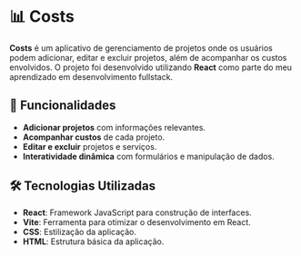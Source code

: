 # 📊 Costs

**Costs** é um aplicativo de gerenciamento de projetos onde os usuários podem adicionar, editar e excluir projetos, além de acompanhar os custos envolvidos. O projeto foi desenvolvido utilizando **React** como parte do meu aprendizado em desenvolvimento fullstack.

## 🚀 **Funcionalidades**

- **Adicionar projetos** com informações relevantes.
- **Acompanhar custos** de cada projeto.
- **Editar e excluir** projetos e serviços.
- **Interatividade dinâmica** com formulários e manipulação de dados.

## 🛠️ **Tecnologias Utilizadas**

- **React**: Framework JavaScript para construção de interfaces.
- **Vite**: Ferramenta para otimizar o desenvolvimento em React.
- **CSS**: Estilização da aplicação.
- **HTML**: Estrutura básica da aplicação.